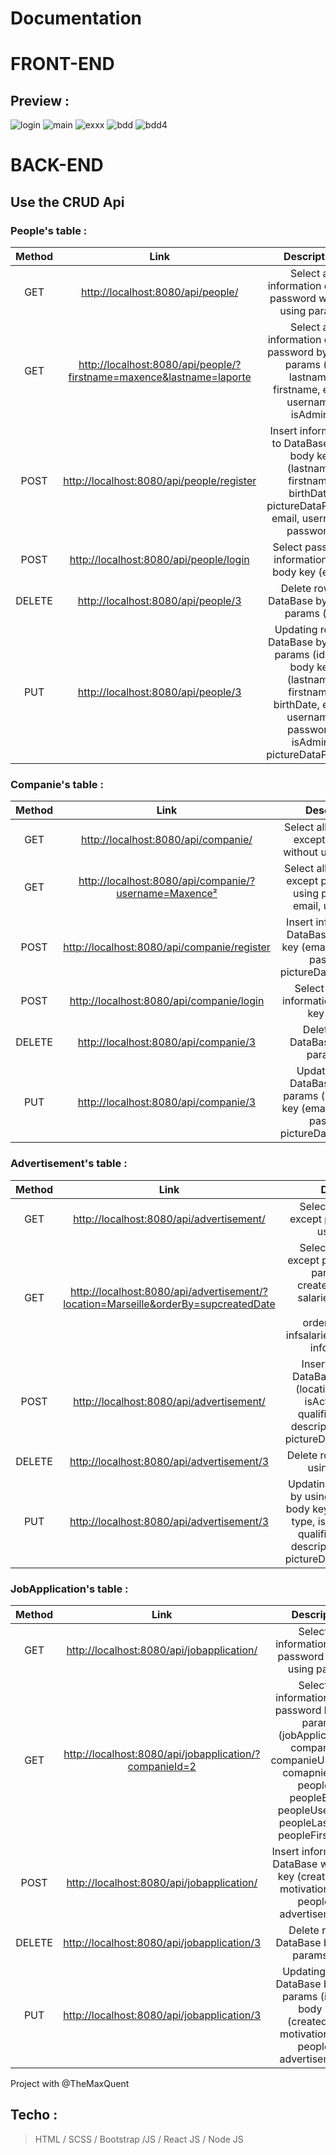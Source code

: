 # Documentation

# FRONT-END

## Preview :
>
![login](https://user-images.githubusercontent.com/110362553/206721995-4fb08c75-cb88-4e06-904a-ed1f1bbb02ed.png)
![main](https://user-images.githubusercontent.com/110362553/206721990-6ee2b5bd-fa28-4760-99af-221213cc5d14.png)
![exxx](https://user-images.githubusercontent.com/110362553/206721993-8dd02553-a265-4a9c-a527-62dbf1d35469.png)
![bdd](https://user-images.githubusercontent.com/110362553/206721984-0db347c8-f856-4161-b657-4d5820e7c2f0.png)
![bdd4](https://user-images.githubusercontent.com/110362553/206721986-dc4a22ee-b35c-471f-b102-e751d6148e41.png)

# BACK-END
## Use the CRUD Api

### People's table :
| Method | Link | Description | 
|:----------:|:-------------:|:------:| 
| GET | [http://localhost:8080/api/people/](http://localhost:8080/api/people) | Select all information except password without using params |
| GET | [http://localhost:8080/api/people/?firstname=maxence&lastname=laporte](http://localhost:8080/api/people/?firstname=maxence&lastname=laporte) | Select all information except password by using params (id, lastname, firstname, email, username, isAdmin)|
| POST | [http://localhost:8080/api/people/register](http://localhost:8080/api/people/register) | Insert information to DataBase with body key (lastname, firstname, birthDate, pictureDataPeople, email, username, password) |
| POST | [http://localhost:8080/api/people/login](http://localhost:8080/api/people/login) | Select password information with body key (email) |
| DELETE | [http://localhost:8080/api/people/3](http://localhost:8080/api/people/3) | Delete row in DataBase by using params (id) |
| PUT | [http://localhost:8080/api/people/3](http://localhost:8080/api/people/3) | Updating row in DataBase by using params (id) and body key (lastname, firstname, birthDate, email, username, password, isAdmin, pictureDataPeople) |

### Companie's table :
| Method | Link | Description | 
|:----------:|:-------------:|:------:| 
| GET | [http://localhost:8080/api/companie/](http://localhost:8080/api/companie) | Select all information except password without using params |
| GET | [http://localhost:8080/api/companie/?username=Maxence²](http://localhost:8080/api/companie/?username=Maxence²) | Select all information except password by using params (id, email, username)|
| POST | [http://localhost:8080/api/companie/register](http://localhost:8080/api/companie/register) | Insert information to DataBase with body key (email, username, password, pictureDataCompanie) |
| POST | [http://localhost:8080/api/companie/login](http://localhost:8080/api/companie/login) | Select password information with body key (email) |
| DELETE | [http://localhost:8080/api/companie/3](http://localhost:8080/api/companie/3) | Delete row in DataBase by using params (id) |
| PUT | [http://localhost:8080/api/companie/3](http://localhost:8080/api/companie/3) | Updating row in DataBase by using params (id) and body key (email, username, password, pictureDataCompanie) |

### Advertisement's table :
| Method | Link | Description | 
|:----------:|:-------------:|:------:| 
| GET | [http://localhost:8080/api/advertisement/](http://localhost:8080/api/advertisement) | Select all information except password without using params |
| GET | [http://localhost:8080/api/advertisement/?location=Marseille&orderBy=supcreatedDate](http://localhost:8080/api/advertisement/?location=Marseille&orderBy=supcreatedDate) | Select all information except password by using params (id, title, createdDate, location, salarie, type, isActive, isRemote, orderBy(supsalarie, infsalarie, supcreatedDate, infcreatedDate))|
| POST | [http://localhost:8080/api/advertisement/](http://localhost:8080/api/advertisement/) | Insert information to DataBase with body key (location, salarie, type, isActive, isRemote, qualificationRequired, description, companieId, pictureDataAdvertisement) |
| DELETE | [http://localhost:8080/api/advertisement/3](http://localhost:8080/api/advertisement/3) | Delete row in DataBase by using params (id) |
| PUT | [http://localhost:8080/api/advertisement/3](http://localhost:8080/api/advertisement/3) | Updating row in DataBase by using params (id) and body key (location, salarie, type, isActive, isRemote, qualificationRequired, description, companieId, pictureDataAdvertisement) |

### JobApplication's table :
| Method | Link | Description | 
|:----------:|:-------------:|:------:| 
| GET | [http://localhost:8080/api/jobapplication/](http://localhost:8080/api/jobapplication) | Select all information except password without using params |
| GET | [http://localhost:8080/api/jobapplication/?companieId=2](http://localhost:8080/api/jobapplication/?companie=2) | Select all information except password by using params (jobApplicationId, companieId, companieUsername, comapnieEmail, peopleId, peopleEmail, peopleUsername, peopleLastname, peopleFirstname)|
| POST | [http://localhost:8080/api/jobapplication/](http://localhost:8080/api/jobapplication/) | Insert information to DataBase with body key (createdDate, motivationLetter, peopleId, advertisementId) |
| DELETE | [http://localhost:8080/api/jobapplication/3](http://localhost:8080/api/jobapplication/3) | Delete row in DataBase by using params (id) |
| PUT | [http://localhost:8080/api/jobapplication/3](http://localhost:8080/api/jobapplication/3) | Updating row in DataBase by using params (id) and body key (createdDate, motivationLetter, peopleId, advertisementId) |

Project with @TheMaxQuent

## Techo :
>HTML / SCSS / Bootstrap /JS / React JS / Node JS
